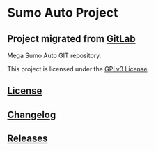 # Sumo Auto Project

## Project migrated from [GitLab](https://gitlab.labcomp.cl/lcortes/sumo-auto)

Mega Sumo Auto GIT repository.

This project is licensed under the [GPLv3 License](https://www.gnu.org/licenses/gpl-3.0.html).

## [License](LICENSE)

## [Changelog](CHANGELOG.md)

## [Releases](https://gitlab.labcomp.cl/lcortes/sumo-auto/-/tags)
